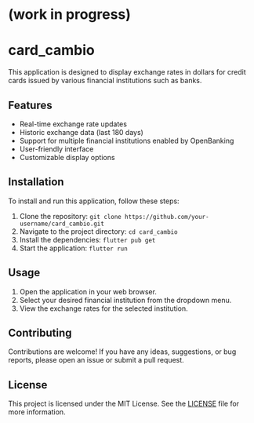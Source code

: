 # (work in progress)

# card_cambio

This application is designed to display exchange rates in dollars for credit cards issued by various financial institutions such as banks.


## Features

- Real-time exchange rate updates
- Historic exchange data (last 180 days)
- Support for multiple financial institutions enabled by OpenBanking
- User-friendly interface
- Customizable display options

## Installation

To install and run this application, follow these steps:

1. Clone the repository: `git clone https://github.com/your-username/card_cambio.git`
2. Navigate to the project directory: `cd card_cambio`
3. Install the dependencies: `flutter pub get`
4. Start the application: `flutter run`


## Usage

1. Open the application in your web browser.
2. Select your desired financial institution from the dropdown menu.
3. View the exchange rates for the selected institution.

## Contributing

Contributions are welcome! If you have any ideas, suggestions, or bug reports, please open an issue or submit a pull request.

## License

This project is licensed under the MIT License. See the [LICENSE](LICENSE) file for more information.